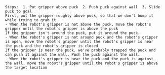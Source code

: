 
    Steps:  1. Put gripper above puck  2. Push puck against wall  3. Slide puck to goal
    First, put the gripper roughly above puck, so that we don't bump it while trying to grab it.
    - When the robot's gripper is not above the puck, move the robot's gripper until the robot's gripper is above the puck
    If the gripper isn't around the puck, put it around the puck.
    - When the robot's gripper is not around puck and the robot's gripper is open, move the robot's gripper until the robot's gripper is near the puck and the robot's gripper is closed
    If the gripper is near the puck, we've probably trapped the puck and can push it against the wall. Push the puck against the wall.
    - When the robot's gripper is near the puck and the puck is against the wall, move the robot's gripper until the robot's gripper is above the target location
